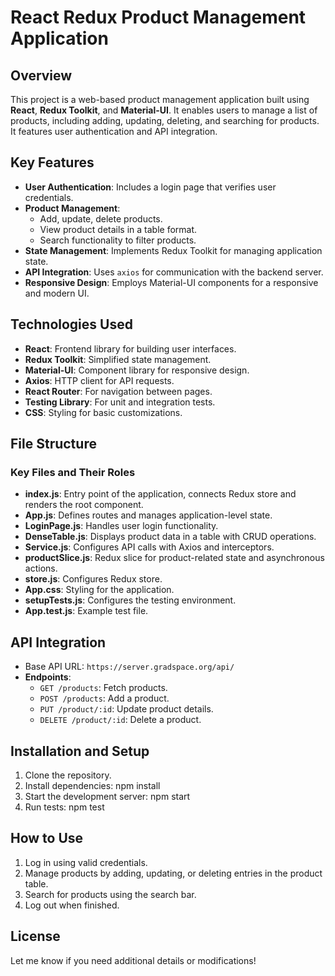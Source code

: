 <!--
 * @Author: Deng nelsondeng0701@gmail.com
 * @Date: 2024-11-17 20:41:33
 * @LastEditors: Deng nelsondeng0701@gmail.com
 * @LastEditTime: 2024-12-19 17:02:14
 * @FilePath: /react/my-app/README.md
 * @Description: 这是默认设置,请设置`customMade`, 打开koroFileHeader查看配置 进行设置: https://github.com/OBKoro1/koro1FileHeader/wiki/%E9%85%8D%E7%BD%AE
-->
# React Redux Product Management Application

## Overview
This project is a web-based product management application built using **React**, **Redux Toolkit**, and **Material-UI**. It enables users to manage a list of products, including adding, updating, deleting, and searching for products. It features user authentication and API integration.

## Key Features
- **User Authentication**: Includes a login page that verifies user credentials.
- **Product Management**:
  - Add, update, delete products.
  - View product details in a table format.
  - Search functionality to filter products.
- **State Management**: Implements Redux Toolkit for managing application state.
- **API Integration**: Uses `axios` for communication with the backend server.
- **Responsive Design**: Employs Material-UI components for a responsive and modern UI.

## Technologies Used
- **React**: Frontend library for building user interfaces.
- **Redux Toolkit**: Simplified state management.
- **Material-UI**: Component library for responsive design.
- **Axios**: HTTP client for API requests.
- **React Router**: For navigation between pages.
- **Testing Library**: For unit and integration tests.
- **CSS**: Styling for basic customizations.

## File Structure
### Key Files and Their Roles
- **index.js**: Entry point of the application, connects Redux store and renders the root component.
- **App.js**: Defines routes and manages application-level state.
- **LoginPage.js**: Handles user login functionality.
- **DenseTable.js**: Displays product data in a table with CRUD operations.
- **Service.js**: Configures API calls with Axios and interceptors.
- **productSlice.js**: Redux slice for product-related state and asynchronous actions.
- **store.js**: Configures Redux store.
- **App.css**: Styling for the application.
- **setupTests.js**: Configures the testing environment.
- **App.test.js**: Example test file.

## API Integration
- Base API URL: `https://server.gradspace.org/api/`
- **Endpoints**:
  - `GET /products`: Fetch products.
  - `POST /products`: Add a product.
  - `PUT /product/:id`: Update product details.
  - `DELETE /product/:id`: Delete a product.

## Installation and Setup
1. Clone the repository.
2. Install dependencies:  npm install
3. Start the development server: npm start
4. Run tests:  npm test

## How to Use
1. Log in using valid credentials.
2. Manage products by adding, updating, or deleting entries in the product table.
3. Search for products using the search bar.
4. Log out when finished.


## License

Let me know if you need additional details or modifications!

